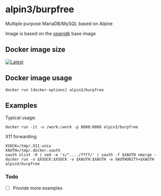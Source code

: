 # alpin3/burpfree

Multiple purpose MariaDB/MySQL based on Alpine

Image is based on the [openjdk](https://hub.docker.com/_/openjdk/) base image

## Docker image size

[![Latest](https://badge.imagelayers.io/alpin3/burpfree.svg)](https://imagelayers.io/?images=alpin3/burpfree:latest 'latest')

## Docker image usage

```
docker run [docker-options] alpin3/burpfree
```

## Examples

Typical usage:

```
docker run -it -v /work:/work -p 8080:8080 alpin3/burpfree
```

X11 forwarding:

```
XSOCK=/tmp/.X11-unix
XAUTH=/tmp/.docker.xauth
xauth nlist :0 | sed -e 's/^..../ffff/' | xauth -f $XAUTH nmerge -
docker run -v $XSOCK:$XSOCK -v $XAUTH:$XAUTH -e XAUTHORITY=$XAUTH alpin3/burpfree
```

### Todo
- [ ] Provide more examples

